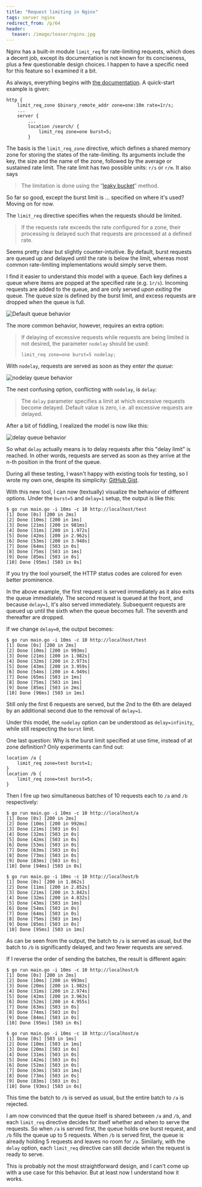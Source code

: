 ```yaml
---
title: "Request limiting in Nginx"
tags: server nginx
redirect_from: /p/64
header:
  teaser: /image/teaser/nginx.jpg
---
```


Nginx has a built-in module `limit_req` for rate-limiting requests, which does a decent job, except its documentation is not known for its conciseness, plus a few questionable design choices. I happen to have a specific need for this feature so I examined it a bit.

As always, everything begins with [the documentation][doc]. A quick-start example is given:

```nginx
http {
    limit_req_zone $binary_remote_addr zone=one:10m rate=1r/s;
    ...
    server {
        ...
        location /search/ {
            limit_req zone=one burst=5;
        }
```

The basis is the `limit_req_zone` directive, which defines a shared memory zone for storing the states of the rate-limiting. Its arguments include the key, the size and the name of the zone, followed by the average or sustained rate limit. The rate limit has two possible units: `r/s` or `r/m`. It also says

> The limitation is done using the “[leaky bucket][leaky-bucket]” method.

So far so good, except the burst limit is ... specified on where it's used? Moving on for now.

The `limit_req` directive specifies when the requests should be limited.

> If the requests rate exceeds the rate configured for a zone, their processing is delayed such that requests are processed at a defined rate.

Seems pretty clear but slightly counter-intuitive. By default, burst requests are queued up and delayed until the rate is below the limit, whereas most common rate-limiting implementations would simply serve them.

I find it easier to understand this model with a queue. Each key defines a queue where items are popped at the specified rate (e.g. `1r/s`). Incoming requests are added to the queue, and are only served *upon exiting* the queue. The queue size is defined by the burst limit, and excess requests are dropped when the queue is full.

![Default queue behavior](/image/server/nginx-limit-req.png)

The more common behavior, however, requires an extra option:

> If delaying of excessive requests while requests are being limited is not desired, the parameter `nodelay` should be used:
>
> ```nginx
> limit_req zone=one burst=5 nodelay;
> ```

With `nodelay`, requests are served as soon as they *enter the queue*:

![nodelay queue behavior](/image/server/nginx-limit-req-nodelay.png)

The next confusing option, conflicting with `nodelay`, is `delay`:

> The `delay` parameter specifies a limit at which excessive requests become delayed. Default value is zero, i.e. all excessive requests are delayed.

After a bit of fiddling, I realized the model is now like this:

![delay queue behavior](/image/server/nginx-limit-req-delay.png)

So what `delay` actually means is to delay requests after this "delay limit" is reached. In other words, requests are served as soon as they arrive at the n-th position in the front of the queue.

During all these testing, I wasn't happy with existing tools for testing, so I wrote my own one, despite its simplicity: [GitHub Gist](https://gist.github.com/iBug/351b458633ff89fea0fc9f0edd07fc28).

With this new tool, I can now (textually) visualize the behavior of different options. Under the `burst=5` and `delay=1` setup, the output is like this:

```console
$ go run main.go -i 10ms -c 10 http://localhost/test
[1] Done [0s] [200 in 2ms]
[2] Done [10ms] [200 in 1ms]
[3] Done [21ms] [200 in 981ms]
[4] Done [31ms] [200 in 1.972s]
[5] Done [42ms] [200 in 2.962s]
[6] Done [53ms] [200 in 3.948s]
[7] Done [64ms] [503 in 0s]
[8] Done [75ms] [503 in 1ms]
[9] Done [85ms] [503 in 0s]
[10] Done [95ms] [503 in 0s]
```

If you try the tool yourself, the HTTP status codes are colored for even better prominence.

In the above example, the first request is served immediately as it also exits the queue immediately. The second request is queued at the front, and because `delay=1`, it's also served immediately. Subsequent requests are queued up until the sixth when the queue becomes full. The seventh and thereafter are dropped.

If we change `delay=0`, the output becomes:

```console
$ go run main.go -i 10ms -c 10 http://localhost/test
[1] Done [0s] [200 in 2ms]
[2] Done [10ms] [200 in 993ms]
[3] Done [21ms] [200 in 1.982s]
[4] Done [32ms] [200 in 2.973s]
[5] Done [43ms] [200 in 3.959s]
[6] Done [54ms] [200 in 4.949s]
[7] Done [65ms] [503 in 1ms]
[8] Done [75ms] [503 in 1ms]
[9] Done [85ms] [503 in 2ms]
[10] Done [96ms] [503 in 1ms]
```

Still only the first 6 requests are served, but the 2nd to the 6th are delayed by an additional second due to the removal of `delay=1`.

Under this model, the `nodelay` option can be understood as `delay=infinity`, while still respecting the `burst` limit.

One last question: Why is the burst limit specified at use time, instead of at zone definition? Only experiments can find out:

```nginx
location /a {
    limit_req zone=test burst=1;
}
location /b {
    limit_req zone=test burst=5;
}
```

Then I fire up two simultaneous batches of 10 requests each to `/a` and `/b` respectively:

```console
$ go run main.go -i 10ms -c 10 http://localhost/a
[1] Done [0s] [200 in 2ms]
[2] Done [10ms] [200 in 992ms]
[3] Done [21ms] [503 in 0s]
[4] Done [32ms] [503 in 0s]
[5] Done [42ms] [503 in 0s]
[6] Done [53ms] [503 in 0s]
[7] Done [63ms] [503 in 0s]
[8] Done [73ms] [503 in 0s]
[9] Done [83ms] [503 in 0s]
[10] Done [94ms] [503 in 0s]
```

```console
$ go run main.go -i 10ms -c 10 http://localhost/b
[1] Done [0s] [200 in 1.862s]
[2] Done [11ms] [200 in 2.852s]
[3] Done [21ms] [200 in 3.842s]
[4] Done [32ms] [200 in 4.832s]
[5] Done [43ms] [503 in 1ms]
[6] Done [54ms] [503 in 0s]
[7] Done [64ms] [503 in 0s]
[8] Done [75ms] [503 in 1ms]
[9] Done [85ms] [503 in 0s]
[10] Done [95ms] [503 in 1ms]
```

As can be seen from the output, the batch to `/a` is served as usual, but the batch to `/b` is significantly delayed, and two fewer requests are served.

If I reverse the order of sending the batches, the result is different again:

```console
$ go run main.go -i 10ms -c 10 http://localhost/b
[1] Done [0s] [200 in 2ms]
[2] Done [10ms] [200 in 993ms]
[3] Done [20ms] [200 in 1.982s]
[4] Done [31ms] [200 in 2.974s]
[5] Done [42ms] [200 in 3.963s]
[6] Done [52ms] [200 in 4.955s]
[7] Done [63ms] [503 in 0s]
[8] Done [74ms] [503 in 0s]
[9] Done [84ms] [503 in 0s]
[10] Done [95ms] [503 in 0s]
```

```console
$ go run main.go -i 10ms -c 10 http://localhost/a
[1] Done [0s] [503 in 1ms]
[2] Done [10ms] [503 in 1ms]
[3] Done [20ms] [503 in 0s]
[4] Done [31ms] [503 in 0s]
[5] Done [42ms] [503 in 0s]
[6] Done [52ms] [503 in 0s]
[7] Done [63ms] [503 in 1ms]
[8] Done [73ms] [503 in 0s]
[9] Done [83ms] [503 in 0s]
[10] Done [93ms] [503 in 0s]
```

This time the batch to `/b` is served as usual, but the entire batch to `/a` is rejected.

I am now convinced that the queue itself is shared between `/a` and `/b`, and each `limit_req` directive decides for itself whether and when to serve the requests. So when `/a` is served first, the queue holds one burst request, and `/b` fills the queue up to 5 requests. When `/b` is served first, the queue is already holding 5 requests and leaves no room for `/a`. Similarly, with the `delay` option, each `limit_req` directive can still decide when the request is ready to serve.

This is probably not the most straightforward design, and I can't come up with a use case for this behavior. But at least now I understand how it works.


  [doc]: https://nginx.org/en/docs/http/ngx_http_limit_req_module.html
  [leaky-bucket]: https://en.wikipedia.org/wiki/Leaky_bucket
